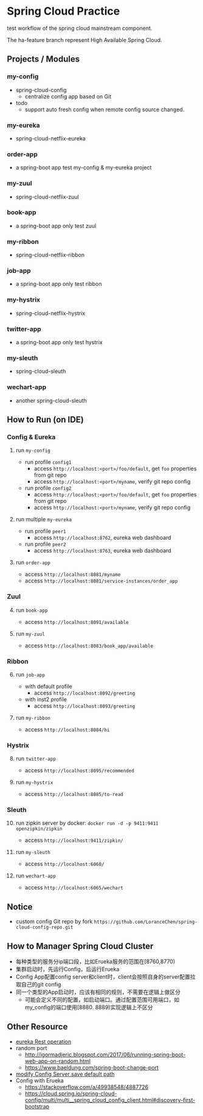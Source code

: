 # Spring Cloud Practice
test workflow of the spring cloud mainstream component.

The ha-feature branch represent High Available Spring Cloud.

## Projects / Modules
### my-config
- spring-cloud-config
    - centralize config app based on Git
- todo
    - support auto fresh config when remote config source changed.

### my-eureka
- spring-cloud-netflix-eureka

### order-app
- a spring-boot app test my-config & my-eureka project

### my-zuul
- spring-cloud-netflix-zuul

### book-app
- a spring-boot app only test zuul

### my-ribbon
- spring-cloud-netflix-ribbon

### job-app
- a spring-boot app only test ribbon

### my-hystrix
- spring-cloud-netflix-hystrix

### twitter-app
- a spring-boot app only test hystrix

### my-sleuth
- spring-cloud-sleuth

### wechart-app
- another spring-cloud-sleuth


## How to Run (on IDE)
### Config & Eureka
1. run `my-config`
    - run profile `config1`
        - access `http://localhost:<port>/foo/default`, get `foo` properties from git repo 
        - access `http://localhost:<port>/myname`, verify git repo config
    - run profile `config2`
        - access `http://localhost:<port>/foo/default`, get `foo` properties from git repo 
        - access `http://localhost:<port>/myname`, verify git repo config
2. run multiple `my-eureka`
    - run profile `peer1`
        - access `http://localhost:8762`, eureka web dashboard
    - run profile `peer2`
        - access `http://localhost:8763`, eureka web dashboard

3. run `order-app`
    - access `http://localhost:8081/myname`
    - access `http://localhost:8081/service-instances/order_app`

### Zuul
4. run `book-app`
    - access `http://localhost:8091/available`

5. run `my-zuul`
    - access `http://localhost:8083/book_app/available`

### Ribbon
6. run `job-app`
    - with default profile
        - access `http://localhost:8092/greeting`
    - with inst2 profile
        - access `http://localhost:8093/greeting`

7. run `my-ribbon`
    - access `http://localhost:8084/hi`
   
### Hystrix
8. run `twitter-app`
    - access `http://localhost:8095/recommended`

9. run `my-hystrix`
    - access `http://localhost:8085/to-read`
    
### Sleuth
10. run zipkin server by docker: `docker run -d -p 9411:9411 openzipkin/zipkin`
    - access `http://localhost:9411/zipkin/`
    
11. run `my-sleuth`
    - access `http://localhost:6060/`

12. run `wechart-app`
    - access `http://localhost:6065/wechart`
    
## Notice
- custom config Git repo by fork `https://github.com/LoranceChen/spring-cloud-config-repo.git`

## How to Manager Spring Cloud Cluster
- 每种类型的服务分ip端口段，比如Erueka服务的范围在[8760,8770)
- 集群启动时，先运行Config，后运行Erueka
- Config App配置config server和client时，client会按照自身的server配置拉取自己的git config
- 同一个类型的App启动时，应该有相同的规则，不需要在逻辑上做区分
    - 可能会定义不同的配置，如启动端口。通过配置范围可用端口，如my_config的端口使用[8880. 8889)实现逻辑上不区分

## Other Resource
- [eureka Rest operation](https://github.com/Netflix/eureka/wiki/Eureka-REST-operations)
-  random port
    - http://igormadjeric.blogspot.com/2017/06/running-spring-boot-web-app-on-random.html
    - https://www.baeldung.com/spring-boot-change-port
- [modify Config Server save default path](https://cloud.spring.io/spring-cloud-config/multi/multi__spring_cloud_config_server.html#_version_control_backend_filesystem_use)
- Config with Erueka
    - https://stackoverflow.com/a/49938548/4887726 
    - https://cloud.spring.io/spring-cloud-config/multi/multi__spring_cloud_config_client.html#discovery-first-bootstrap